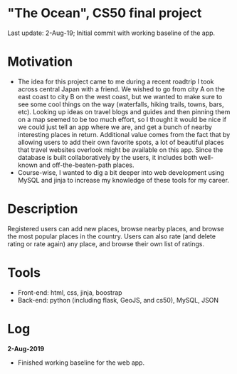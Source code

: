 # "The Ocean", CS50 final project
Last update: 2-Aug-19; Initial commit with working baseline of the app.

# Motivation
- The idea for this project came to me during a recent roadtrip I took across central Japan with a friend. We wished to go from city A on the east coast to city B on the west coast, but we wanted to make sure to see some cool things on the way (waterfalls, hiking trails, towns, bars, etc). Looking up ideas on travel blogs and guides and then pinning them on a map seemed to be too much effort, so I thought it would be nice if we could just tell an app where we are, and get a bunch of nearby interesting places in return. Additional value comes from the fact that by allowing users to add their own favorite spots, a lot of beautiful places that travel websites overlook might be available on this app. Since the database is built collaboratively by the users, it includes both well-known and off-the-beaten-path places.
- Course-wise, I wanted to dig a bit deeper into web development using MySQL and jinja to increase my knowledge of these tools for my career.

# Description
Registered users can add new places, browse nearby places, and browse the most popular places in the country. Users can also rate (and delete rating or rate again) any place, and browse their own list of ratings.

# Tools
- Front-end: html, css, jinja, boostrap
- Back-end: python (including flask, GeoJS, and cs50), MySQL, JSON

# Log
**2-Aug-2019**
- Finished working baseline for the web app.